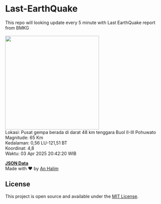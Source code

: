 # Last-EarthQuake
This repo will looking update every 5 minute with Last EarthQuake report from BMKG
<br>
<br>
<img src="undefined" width="300"/>
<br>
Lokasi: Pusat gempa berada di darat 48 km tenggara Buol  II-III Pohuwato <br>
Magnitude: 65 Km <br>
Kedalaman: 0,56 LU-121,51 BT <br>
Koordinat: 4,8 <br>
Waktu: 03 Apr 2025 20:42:20 WIB <br>

<a href="./data/data.json">**JSON Data**</a>
<br>
Made with ❤️ by <a href="https://github.com/an-halim">An Halim</a>
## License

This project is open source and available under the [MIT License](LICENSE).
